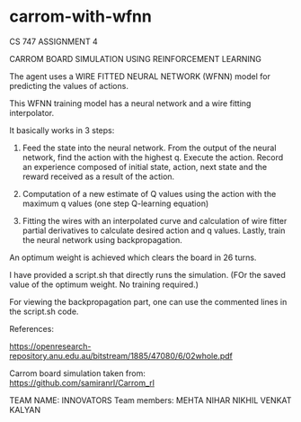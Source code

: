 # carrom-with-wfnn

CS 747 ASSIGNMENT 4

CARROM BOARD SIMULATION USING REINFORCEMENT LEARNING


The agent uses a WIRE FITTED NEURAL NETWORK (WFNN) model for predicting the values of actions.

This WFNN training model has a neural network and a wire fitting interpolator.

It basically works in 3 steps:

1. Feed the state into the neural network. From the output of the neural network, find the action with the highest q. Execute the action. Record an experience composed of initial state, action, next state and the reward received as a result of the action.


2. Computation of a new estimate of Q values using the action with the maximum q values (one step Q-learning equation)


3. Fitting the wires with an interpolated curve and calculation of wire fitter partial derivatives to calculate desired action and q values. Lastly, train the neural network using backpropagation.


An optimum weight is achieved which clears the board in 26 turns. 

I have provided a script.sh that directly runs the simulation. (FOr the saved value of the optimum weight. No training required.)

For viewing the backpropagation part, one can use the commented lines in the script.sh code.


References:

https://openresearch-repository.anu.edu.au/bitstream/1885/47080/6/02whole.pdf
 
Carrom board simulation taken from:
https://github.com/samiranrl/Carrom_rl

TEAM NAME: INNOVATORS
Team members:
MEHTA NIHAR NIKHIL
VENKAT KALYAN 
